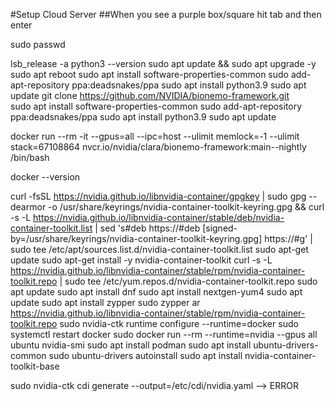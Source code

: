 #Setup Cloud Server
##When you see a purple box/square hit tab and then enter

sudo passwd

lsb_release -a
python3 --version
sudo apt update && sudo apt upgrade -y
sudo apt reboot
sudo apt install software-properties-common
sudo add-apt-repository ppa:deadsnakes/ppa
sudo apt install python3.9
sudo apt update
git clone https://github.com/NVIDIA/bionemo-framework.git     
sudo apt install software-properties-common
sudo add-apt-repository ppa:deadsnakes/ppa
sudo apt install python3.9
sudo apt update

docker run --rm -it   --gpus=all --ipc=host --ulimit memlock=-1 --ulimit stack=67108864   nvcr.io/nvidia/clara/bionemo-framework:main--nightly   /bin/bash

docker --version

curl -fsSL https://nvidia.github.io/libnvidia-container/gpgkey | sudo gpg --dearmor -o /usr/share/keyrings/nvidia-container-toolkit-keyring.gpg   && curl -s -L https://nvidia.github.io/libnvidia-container/stable/deb/nvidia-container-toolkit.list |     sed 's#deb https://#deb [signed-by=/usr/share/keyrings/nvidia-container-toolkit-keyring.gpg] https://#g' |     sudo tee /etc/apt/sources.list.d/nvidia-container-toolkit.list
sudo apt-get update
sudo apt-get install -y nvidia-container-toolkit
curl -s -L https://nvidia.github.io/libnvidia-container/stable/rpm/nvidia-container-toolkit.repo |   sudo tee /etc/yum.repos.d/nvidia-container-toolkit.repo
sudo apt update
sudo apt install dnf
sudo apt install nextgen-yum4
sudo apt update
sudo apt install zypper
sudo zypper ar https://nvidia.github.io/libnvidia-container/stable/rpm/nvidia-container-toolkit.repo
sudo nvidia-ctk runtime configure --runtime=docker
sudo systemctl restart docker
sudo docker run --rm --runtime=nvidia --gpus all ubuntu nvidia-smi
sudo apt install podman
sudo apt install ubuntu-drivers-common
sudo ubuntu-drivers autoinstall
sudo apt install nvidia-container-toolkit-base

sudo nvidia-ctk cdi generate --output=/etc/cdi/nvidia.yaml  --> ERROR 
